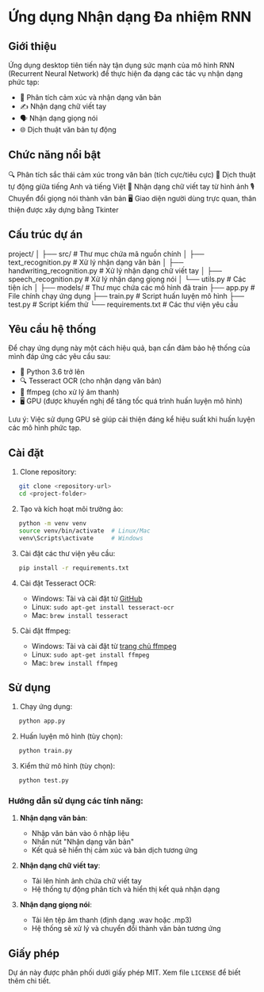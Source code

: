 # Ứng dụng Nhận dạng Đa nhiệm RNN

## Giới thiệu

Ứng dụng desktop tiên tiến này tận dụng sức mạnh của mô hình RNN (Recurrent Neural Network) để thực hiện đa dạng các tác vụ nhận dạng phức tạp:

- 📝 Phân tích cảm xúc và nhận dạng văn bản
- ✍️ Nhận dạng chữ viết tay 
- 🗣️ Nhận dạng giọng nói
- 🌐 Dịch thuật văn bản tự động

## Chức năng nổi bật

🔍 Phân tích sắc thái cảm xúc trong văn bản (tích cực/tiêu cực)
🔄 Dịch thuật tự động giữa tiếng Anh và tiếng Việt
📸 Nhận dạng chữ viết tay từ hình ảnh
🎙️ Chuyển đổi giọng nói thành văn bản
🖥️ Giao diện người dùng trực quan, thân thiện được xây dựng bằng Tkinter

## Cấu trúc dự án
project/
│
├── src/ # Thư mục chứa mã nguồn chính
│ ├── text_recognition.py # Xử lý nhận dạng văn bản
│ ├── handwriting_recognition.py # Xử lý nhận dạng chữ viết tay
│ ├── speech_recognition.py # Xử lý nhận dạng giọng nói
│ └── utils.py # Các tiện ích
│
├── models/ # Thư mục chứa các mô hình đã train
├── app.py # File chính chạy ứng dụng
├── train.py # Script huấn luyện mô hình
├── test.py # Script kiểm thử
└── requirements.txt # Các thư viện yêu cầu

## Yêu cầu hệ thống

Để chạy ứng dụng này một cách hiệu quả, bạn cần đảm bảo hệ thống của mình đáp ứng các yêu cầu sau:

- 🐍 Python 3.6 trở lên
- 🔍 Tesseract OCR (cho nhận dạng văn bản)
- 🎵 ffmpeg (cho xử lý âm thanh)
- 🖥️ GPU (được khuyến nghị để tăng tốc quá trình huấn luyện mô hình)

Lưu ý: Việc sử dụng GPU sẽ giúp cải thiện đáng kể hiệu suất khi huấn luyện các mô hình phức tạp.

## Cài đặt

1. Clone repository:
```bash
   git clone <repository-url>
   cd <project-folder>
```

2. Tạo và kích hoạt môi trường ảo:
```bash
   python -m venv venv
   source venv/bin/activate  # Linux/Mac
   venv\Scripts\activate     # Windows
```

3. Cài đặt các thư viện yêu cầu:
```bash
   pip install -r requirements.txt
```

4. Cài đặt Tesseract OCR:
   - Windows: Tải và cài đặt từ [GitHub](https://github.com/UB-Mannheim/tesseract/wiki)
   - Linux:   `sudo apt-get install tesseract-ocr`
   - Mac:     `brew install tesseract`

5. Cài đặt ffmpeg:
   - Windows: Tải và cài đặt từ [trang chủ ffmpeg](https://ffmpeg.org/download.html)
   - Linux:   `sudo apt-get install ffmpeg`
   - Mac:     `brew install ffmpeg`

## Sử dụng

1. Chạy ứng dụng:
```bash
   python app.py
```

2. Huấn luyện mô hình (tùy chọn):
```bash
   python train.py
```

3. Kiểm thử mô hình (tùy chọn):
```bash
   python test.py
```

### Hướng dẫn sử dụng các tính năng:

1. **Nhận dạng văn bản**:
   - Nhập văn bản vào ô nhập liệu
   - Nhấn nút "Nhận dạng văn bản"
   - Kết quả sẽ hiển thị cảm xúc và bản dịch tương ứng

2. **Nhận dạng chữ viết tay**:
   - Tải lên hình ảnh chứa chữ viết tay
   - Hệ thống tự động phân tích và hiển thị kết quả nhận dạng

3. **Nhận dạng giọng nói**:
   - Tải lên tệp âm thanh (định dạng .wav hoặc .mp3)
   - Hệ thống sẽ xử lý và chuyển đổi thành văn bản tương ứng

## Giấy phép
Dự án này được phân phối dưới giấy phép MIT. Xem file `LICENSE` để biết thêm chi tiết.
